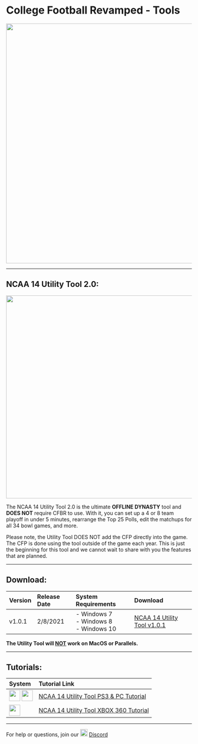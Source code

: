 # College Football Revamped - Tools

<p align="center">
  <img width="650" src="https://github.com/cfbrevamped/CFBR-Easy-Installer/blob/master/assets/images/CFBR.png">
</p>

---------
## NCAA 14 Utility Tool 2.0:

<p align="center">
  <img width="550" src="https://github.com/cfbrevamped/CFBR-Easy-Installer/blob/master/assets/images/utility-tool/4-team.PNG">
</p>

The NCAA 14 Utility Tool 2.0 is the ultimate **OFFLINE DYNASTY** tool and **DOES NOT** require CFBR to use. With it, you can set up a 4 or 8 team playoff in under 5 minutes, rearrange the Top 25 Polls, edit the matchups for all 34 bowl games, and more. 

Please note, the Utility Tool DOES NOT add the CFP directly into the game. The CFP is done using the tool outside of the game each year. This is just the beginning for this tool and we cannot wait to share with you the features that are planned.

---------
## Download:
| **Version** | **Release Date** | **System Requirements** | **Download** |
|:----|:----|:----|:----|
| v1.0.1 | 2/8/2021 | - Windows 7<br>- Windows 8<br>- Windows 10 | [NCAA 14 Utility Tool v1.0.1](http://bit.ly/NCAA_UtilityTool)

**The Utility Tool will <ins>NOT</ins> work on MacOS or Parallels.**

---------
## Tutorials:

| **System** | **Tutorial Link** |
|:----|:----|
| <img height="30" src="https://raw.githubusercontent.com/cfbrevamped/CFBR-Easy-Installer/master/assets/images/PC.jpg"> <img height="30" src="https://raw.githubusercontent.com/cfbrevamped/CFBR-Easy-Installer/master/assets/images/PS3.png"> | [NCAA 14 Utility Tool PS3 & PC Tutorial](https://www.youtube.com/watch?v=pcJVEmalO5I)
| <img height="30" src="https://raw.githubusercontent.com/cfbrevamped/CFBR-Easy-Installer/master/assets/images/xbox-small.png"> | [NCAA 14 Utility Tool XBOX 360 Tutorial](https://youtu.be/0STocNpE7hc)

---------
For help or questions, join our <img width="20" src="https://logo-logos.com/wp-content/uploads/2018/03/Discord_icon.png"> [Discord](https://discord.com/invite/cfbr)
